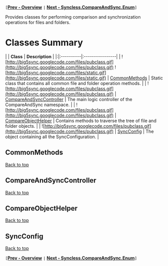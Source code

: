 `[`**[Prev - Overview](DeveloperAPIOverview.md)** `|` **[Next - Syncless.CompareAndSync.Enum](DeveloperAPICompareAndSyncEnum.md)**`]`

Provides classes for performing comparison and synchronization operations for files and folders.

# Classes Summary #

| | **Class** | **Description** |
|:|:----------|:----------------|
| ![http://big5sync.googlecode.com/files/pubclass.gif](http://big5sync.googlecode.com/files/pubclass.gif) ![http://big5sync.googlecode.com/files/static.gif](http://big5sync.googlecode.com/files/static.gif) | [CommonMethods](#CommonMethods.md) | Static class that contains all common file and folder operation methods. |
| ![http://big5sync.googlecode.com/files/pubclass.gif](http://big5sync.googlecode.com/files/pubclass.gif) | [CompareAndSyncController](#CompareAndSyncController.md) | The main logic controller of the CompareAndSync namespace. |
| ![http://big5sync.googlecode.com/files/pubclass.gif](http://big5sync.googlecode.com/files/pubclass.gif) | [CompareObjectHelper](#CompareObjectHelper.md) | Contains methods to traverse the tree of file and folder objects. |
| ![http://big5sync.googlecode.com/files/pubclass.gif](http://big5sync.googlecode.com/files/pubclass.gif) | [SyncConfig](#SyncConfig.md) | The object containing all the SyncConfiguration. |

## CommonMethods ##

[Back to top](#Classes_Summary.md)

## CompareAndSyncController ##

[Back to top](#Classes_Summary.md)

## CompareObjectHelper ##

[Back to top](#Classes_Summary.md)

## SyncConfig ##

[Back to top](#Classes_Summary.md)

`[`**[Prev - Overview](DeveloperAPIOverview.md)** `|` **[Next - Syncless.CompareAndSync.Enum](DeveloperAPICompareAndSyncEnum.md)**`]`